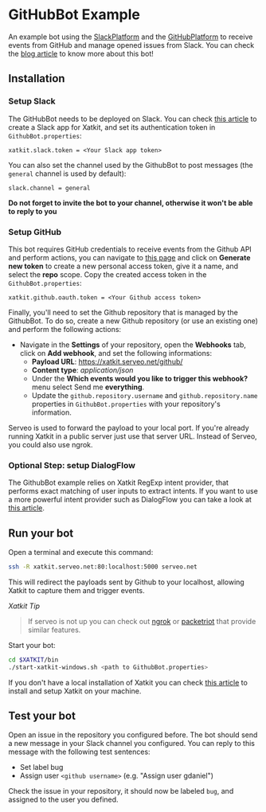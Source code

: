 # GitHubBot Example
An example bot using the [SlackPlatform](https://github.com/xatkit-bot-platform/xatkit-slack-platform) and the [GitHubPlatform](https://github.com/xatkit-bot-platform/xatkit-github-platform) to receive events from GitHub and manage opened issues from Slack. You can check the [blog article](https://livablesoftware.com/slack-chatbot-github-repositories/) to know more about this bot!

## Installation

### Setup Slack

The GitHubBot needs to be deployed on Slack. You can check [this article](https://github.com/xatkit-bot-platform/xatkit-releases/wiki/Deploying-on-Slack) to create a Slack app for Xatkit, and set its authentication token in `GithubBot.properties`:

```properties
xatkit.slack.token = <Your Slack app token>
```

You can also set the channel used by the GithubBot to post messages (the `general` channel is used by default):

```properties
slack.channel = general
```

**Do not forget to invite the bot to your channel, otherwise it won't be able to reply to you**

### Setup GitHub

This bot requires GitHub credentials to receive events from the Github API and perform actions, you can navigate to [this page](https://github.com/settings/tokens) and click on **Generate new token** to create a new personal access token, give it a name, and select the **repo** scope. Copy the created access token in the `GithubBot.properties`:

```properties
xatkit.github.oauth.token = <Your Github access token>
```

Finally, you'll need to set the Github repository that is managed by the GithubBot. To do so, create a new Github repository (or use an existing one) and perform the following actions:

- Navigate in the **Settings** of your repository, open the **Webhooks** tab, click on **Add webhook**, and set the following informations:
  - **Payload URL**: https://xatkit.serveo.net/github/
  - **Content type**: *application/json*
  - Under the **Which events would you like to trigger this webhook?** menu select Send me **everything**.
  - Update the `github.repository.username` and `github.repository.name` properties in `GithubBot.properties` with your repository's information.
  
Serveo is used to forward the payload to your local port. If you're already running Xatkit in a public server just use that server URL. Instead of Serveo, you could also use ngrok.

### Optional Step: setup DialogFlow

The GithubBot example relies on Xatkit RegExp intent provider, that performs exact matching of user inputs to extract intents. If you want to use a more powerful intent provider such as DialogFlow you can take a look at [this article](https://github.com/xatkit-bot-platform/xatkit-releases/wiki/Integrating-DialogFlow).

## Run your bot

Open a terminal and execute this command:

```bash
ssh -R xatkit.serveo.net:80:localhost:5000 serveo.net
```

This will redirect the payloads sent by Github to your localhost, allowing Xatkit to capture them and trigger events.

*Xatkit Tip*
> If serveo is not up you can check out [ngrok](https://ngrok.com/) or [packetriot](https://packetriot.com/) that provide similar features. 

Start your bot:

```bash
cd $XATKIT/bin
./start-xatkit-windows.sh <path to GithubBot.properties>
```

If you don't have a local installation of Xatkit you can check [this article](https://github.com/xatkit-bot-platform/xatkit-releases/wiki/Installation) to install and setup Xatkit on your machine.

## Test your bot

Open an issue in the repository you configured before. The bot should send a new message in your Slack channel you configured. You can reply to this message with the following test sentences:

- Set label bug
- Assign user `<github username>` (e.g. "Assign user gdaniel")

Check the issue in your repository, it should now be labeled `bug`, and assigned to the user you defined.
